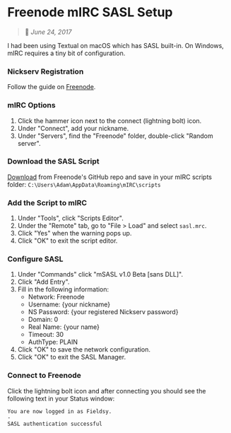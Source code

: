 # Freenode mIRC SASL Setup
> :calendar: *June 24, 2017*

I had been using Textual on macOS which has SASL built-in. On Windows, mIRC requires a tiny bit of configuration.  

### Nickserv Registration
Follow the guide on [Freenode](https://freenode.net/kb/answer/registration).

### mIRC Options
1. Click the hammer icon next to the connect (lightning bolt) icon.
2. Under "Connect", add your nickname.
3. Under "Servers", find the "Freenode" folder, double-click "Random server".

### Download the SASL Script
[Download](https://raw.githubusercontent.com/freenode/www/master/sasl/sasl.mrc) from Freenode's GitHub repo and save in your mIRC scripts folder: `C:\Users\Adam\AppData\Roaming\mIRC\scripts`

### Add the Script to mIRC
1. Under "Tools", click "Scripts Editor".
2. Under the "Remote" tab, go to "File > Load" and select `sasl.mrc`.
3. Click "Yes" when the warning pops up.
4. Click "OK" to exit the script editor.

### Configure SASL
1. Under "Commands" click "mSASL v1.0 Beta [sans DLL]".
2. Click "Add Entry".
3. Fill in the following information:
   * Network: Freenode
   * Username: {your nickname}
   * NS Password: {your registered Nickserv password}
   * Domain: 0
   * Real Name: {your name}
   * Timeout: 30
   * AuthType: PLAIN
4. Click "OK" to save the network configuration.
5. Click "OK" to exit the SASL Manager.

### Connect to Freenode
Click the lightning bolt icon and after connecting you should see the following text in your Status window:

```
You are now logged in as Fieldsy.
-
SASL authentication successful
```
